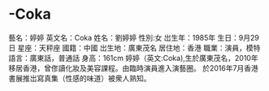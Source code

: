 # -Coka
 藝名：婷婷     英文名：Coka     姓名：劉婷婷     性別:女     岀生年：1985年     生日：9月29日     星座：天秤座     國籍：中國      岀生地：廣東茂名     居住地：香港     職業：演員，模特     語言：廣東話，普通話     身高：161cm     婷婷（英文:Coka),生於廣東茂名，2010年移居香港，曾俢讀化妝及美容課程。由臨時演員進入演藝圈。     於2016年7月香港書展推岀寫真集（性感的味道）被衆人熟知。
